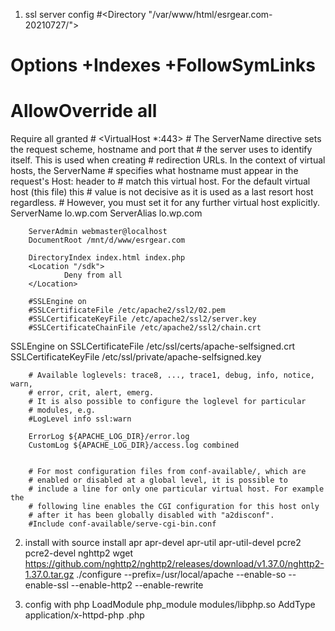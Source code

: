 1. ssl server config
#<Directory "/var/www/html/esrgear.com-20210727/">   
 #     Options +Indexes +FollowSymLinks   
  #    AllowOverride all   
   Require all granted
#</Directory> 
<VirtualHost *:443>
        # The ServerName directive sets the request scheme, hostname and port that
        # the server uses to identify itself. This is used when creating
        # redirection URLs. In the context of virtual hosts, the ServerName
        # specifies what hostname must appear in the request's Host: header to
        # match this virtual host. For the default virtual host (this file) this
        # value is not decisive as it is used as a last resort host regardless.
        # However, you must set it for any further virtual host explicitly.
        ServerName lo.wp.com
        ServerAlias lo.wp.com

        ServerAdmin webmaster@localhost
        DocumentRoot /mnt/d/www/esrgear.com

        DirectoryIndex index.html index.php
        <Location "/sdk">
                Deny from all
        </Location>

        #SSLEngine on
        #SSLCertificateFile /etc/apache2/ssl2/02.pem
        #SSLCertificateKeyFile /etc/apache2/ssl2/server.key
        #SSLCertificateChainFile /etc/apache2/ssl2/chain.crt
SSLEngine on
   SSLCertificateFile /etc/ssl/certs/apache-selfsigned.crt
   SSLCertificateKeyFile /etc/ssl/private/apache-selfsigned.key

        # Available loglevels: trace8, ..., trace1, debug, info, notice, warn,
        # error, crit, alert, emerg.
        # It is also possible to configure the loglevel for particular
        # modules, e.g.
        #LogLevel info ssl:warn

        ErrorLog ${APACHE_LOG_DIR}/error.log
        CustomLog ${APACHE_LOG_DIR}/access.log combined


        # For most configuration files from conf-available/, which are
        # enabled or disabled at a global level, it is possible to
        # include a line for only one particular virtual host. For example the
        # following line enables the CGI configuration for this host only
        # after it has been globally disabled with "a2disconf".
        #Include conf-available/serve-cgi-bin.conf
</VirtualHost>

2. install with source
install apr apr-devel apr-util apr-util-devel pcre2 pcre2-devel nghttp2
wget https://github.com/nghttp2/nghttp2/releases/download/v1.37.0/nghttp2-1.37.0.tar.gz
./configure --prefix=/usr/local/apache --enable-so --enable-ssl --enable-http2 --enable-rewrite

3. config with php
LoadModule php_module modules/libphp.so
AddType application/x-httpd-php .php

